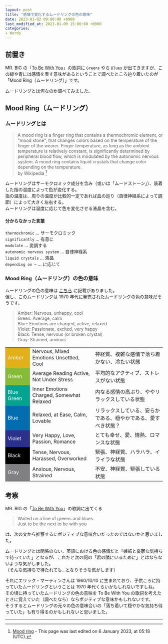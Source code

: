 ```yaml
---
layout: post
title: "感情で変化するムードリングの色の意味"
date: 2023-01-02 09:00:00 +0900
last_modified_at: 2023-01-09 15:00:00 +0900
categories:
- Words
---
```



## 前置き

MR. BIG の「[To Be With You](/posts/20230102/to-be-with-you-mrbig.html)」の歌詞に `Greens` やら `Blues` が出てきますが、この緑や青には感情を表す意味があるということで調べたところ辿り着いたのが「Mood Ring（ムードリング）」です。

ムードリングとは何なのか調べてみました。


## Mood Ring（ムードリング）

### ムードリングとは

> A mood ring is a finger ring that contains a thermochromic element, or "mood stone", that changes colors based on the temperature of the finger of the wearer. Finger temperature, as long as the ambient temperature is relatively constant, is significantly determined by peripheral blood flow, which is modulated by the autonomic nervous system. A mood ring contains liquid crystals that change color depending on the temperature.  
> by Wikipedia [^wikipedia-moodring]

ムードリングはサーモクロミック成分を含み（或いは「ムードストーン」）、装着した指の温度によって色が変化する。  
指の温度は、周りの温度が比較的一定であれば血の巡り（自律神経系によって調節）によって大きく左右する。  
ムードリングは温度に応じて色を変化させる液晶を含む。

#### 分からなかった言葉

`thermochromic` ... サーモクロミック  
`significantly` ... 有意に  
`modulate` ... 変調する  
`autonomic nervous system` ... 自律神経系  
`liquid crystals` ... 液晶  
`depending on ~` ... に応じて  


### Mood Ring（ムードリング）の色の意味

ムードリングの色の意味は [こちら](https://www.thoughtco.com/mood-ring-colors-and-meanings-608026) に記載がありました。  
但し、このムードリングは 1970 年代に発売されたムードリングの色の意味だそうです。

> Amber: Nervous, unhappy, cool  
> Green: Average, calm  
> Blue: Emotions are charged, active, relaxed  
> Violet: Passionate, excited, very happy  
> Black: Tense, nervous (or broken crystal)  
> Gray: Strained, anxious  

<table>
<tr>
<td style="background-color:#e2b018; color:#fff;">Amber</td>
<td>Nervous, Mixed Emotions Unsettled, Cool</td>
<td>神経質、複雑な感情で落ち着かない、冷たい状態</td>
</tr>
<tr>
<td style="background-color:#85bb39; color:#fff;">Green</td>
<td>Average Reading Active, Not Under Stress</td>
<td>平均的なアクティブ、ストレスがない状態</td>
</tr>
<tr>
<td style="background-color:#04a390; color:#fff;">Blue Green</td>
<td>Inner Emotions Charged, Somewhat Relaxed</td>
<td>内なる感情の高ぶり、ややリラックスしている状態</td>
</tr>
<tr>
<td style="background-color:#016daf; color:#fff;">Blue</td>
<td>Relaxed, at Ease, Calm, Lovable</td>
<td>リラックスしている、安らかである、穏やかである、愛すべき状態？</td>
</tr>
<tr>
<td style="background-color:#2b318a; color:#fff;">Violet</td>
<td>Very Happy, Love, Passion, Romance</td>
<td>とても幸せ、愛、情熱、ロマンスな状態</td>
</tr>
<tr>
<td style="background-color:#000; color:#fff;">Black</td>
<td>Tense, Nervous, Harassed, Overworked</td>
<td>緊張、神経質、ハラハラ、イライラな状態</td>
</tr>
<tr>
<td style="background-color:#807f81; color:#fff;">Gray</td>
<td>Anxious, Nervous, Strained</td>
<td>不安、神経質、緊張している状態</td>
</tr>
</table>


## 考察

MR. BIG の「[To Be With You](/posts/20230102/to-be-with-you-mrbig.html)」の歌詞に出てくる

> Waited on a line of greens and blues  
> Just to be the next to be with you  

は、次の文から推察するにポジティブな意味合いだったのではないかと思いました。

ムードリングとは関係のない、英語における色の感情だと「嫉妬と憂鬱な気持ちで待っていた」となるが、これだと次の詞の「君の隣にいるために」とはならないような気がしました。  
（そんな気持ちで待たれても...となりそうな気がします）

それにエリック・マーティンさんは 1960/10/10 に生まれており、子供ころに持っていたムードリングということは 1970 年代くらいかもしれないですしね。  
その頃に持っていたムードリングの色の意味を To Be With You の歌詞を考えたときに覚えていた（調べたなら）ならポジティブな意味かもしれないです。  
そうするとムードリングの元々の色の意味合いの「落ち着いて穏やかな気持ち待っていた」も有り得るのかもしれないと思いました。

----

[^wikipedia-moodring]: [Mood ring](https://en.wikipedia.org/wiki/Mood_ring) - This page was last edited on 6 January 2023, at 05:18 (UTC).

